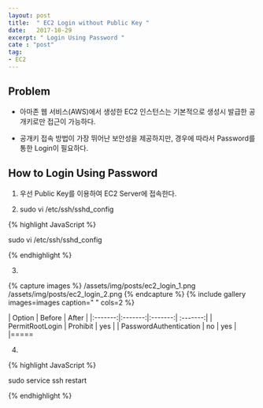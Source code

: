 ```yaml
---
layout: post
title:  " EC2 Login without Public Key "
date:   2017-10-29
excerpt: " Login Using Password "
cate : "post"
tag:
- EC2
---
```


## Problem

* 아마존 웹 서비스(AWS)에서 생성한 EC2 인스턴스는 기본적으로 생성시 발급한 공개키로만 접근이 가능하다.

* 공개키 접속 방법이 가장 뛰어난 보안성을 제공하지만, 경우에 따라서 Password를 통한 Login이 필요하다.

## How to Login Using Password

1. 우선 Public Key를 이용하여 EC2 Server에 접속한다. 

2. sudo vi /etc/ssh/sshd_config

{% highlight JavaScript %}

sudo vi /etc/ssh/sshd_config

{% endhighlight %}

3. 

{% capture images %}
	/assets/img/posts/ec2_login_1.png
	/assets/img/posts/ec2_login_2.png
{% endcapture %}
{% include gallery images=images caption=" " cols=2 %}


| Option |  Before   |  After  |
|:-------:|:-------:|:-------:| :-------:|
| PermitRootLogin   | Prohibit | yes |
| PasswordAuthentication   | no | yes  |
|=====

4.

{% highlight JavaScript %}

sudo service ssh restart

{% endhighlight %}

